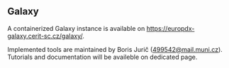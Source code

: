 ## Galaxy

A containerized Galaxy instance is available on https://europdx-galaxy.cerit-sc.cz/galaxy/.

Implemented tools are maintained by Boris Jurič (499542@mail.muni.cz). Tutorials and documentation will be availeble on dedicated page. 
